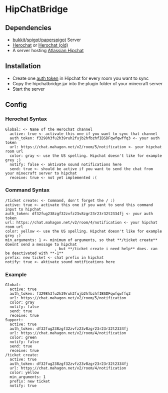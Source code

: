 # HipChatBridge

## Dependencies
* [bukkit](https://bukkit.org/)/[spigot](https://www.spigotmc.org/)/[paperspigot](https://aquifermc.org/) Server
* [Herochat](https://www.spigotmc.org/resources/34305/) or [Herochat (old)](https://www.spigotmc.org/resources/19264/)
* A server hosting [Atlassian Hipchat](https://www.hipchat.com)

## Installation
* Create one [auth token](https://developer.atlassian.com/hipchat/guide/hipchat-rest-api/api-access-tokens) in Hipchat for every room you want to sync
* Copy the hipchatbridge.jar into the plugin folder of your minecraft server
* Start the server

## Config
### Herochat Syntax
```
Global: <- Name of the Herochat channel
  active: true <- activate this one if you want to sync that channel
  auth_token: f3298h3fu2h39ruh2fujb2hfbzhfIBSDFqwfqwffq3 <- your auth token
  url: https://chat.mahagon.net/v2/room/5/notification <- your hipchat room url
  color: gray <- use the US spelling. Hipchat doesn't like for example grey ;)
  notify: false <- aktivate sound notifications here
  send: true <- should be active if you want to send the chat from your minecraft server to hipchat
  receive: true <- not yet implemented :(
  ```
### Command Syntax
  ```
/ticket create: <- Command, don't forget the / :)
  active: true <- activate this one if you want to send this command input to hipchat
  auth_token: df32fug238zgf32zvfz23v8zgr23r23r32t2334fj <- your auth token
  url: https://chat.mahagon.net/v2/room/4/notification <- your hipchat room url
  color: yellow <- use the US spelling. Hipchat doesn't like for example grey ;)
  min_arguments: 1 <- minimum of arguments, so that **/ticket create** doesnt send a message to hipchat
                        , but **/ticket create i need help** does. can be deactivated with **-1**
  prefix: new ticket <- chat prefix in hipchat
  notify: true <- aktivate sound notifications here
  ```
### Example
```
Global:
  active: true
  auth_token: f3298h3fu2h39ruh2fujb2hfbzhfIBSDFqwfqwffq3
  url: https://chat.mahagon.net/v2/room/5/notification
  color: gray
  notify: false
  send: true
  receive: true
Support:
  active: true
  auth_token: df32fug238zgf32zvfz23v8zgr23r23r32t2334fj
  url: https://chat.mahagon.net/v2/room/4/notification
  color: green
  notify: false
  send: true
  receive: true
/ticket create:
  active: true
  auth_token: df32fug238zgf32zvfz23v8zgr23r23r32t2334fj
  url: https://chat.mahagon.net/v2/room/4/notification
  color: yellow
  min_arguments: 1
  prefix: new ticket
  notify: true
  ```